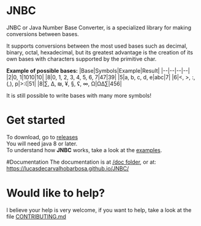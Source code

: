 # JNBC
JNBC or Java Number Base Converter, is a specialized library for making conversions between bases.  

It supports conversions between the most used bases such as decimal, binary, octal, hexadecimal, but its greatest advantage is the creation of its own bases with characters supported by the primitive char.  

__Example of possible bases:__
|Base|Symbols|Example|Result|
|--|--|--|--|
|2|0, 1|1010|10|
|8|0, 1, 2, 3, 4, 5, 6, 7|47|39|
|5|a, b, c, d, e|abc|7|
|6|<, >, :, (,), p|>:(|51|
|8|∑, ∆, ₪, ¥, §, ʢ, ∞, Ω|Ω∆∑|456|

It is still possible to write bases with many more symbols!

# Get started
To download, go to [releases](https://github.com/LucasDeCarvalhoBarbosa/JNBC/releases)  
You will need java 8 or later.  
To understand how __JNBC__ works, take a look at the [examples](https://github.com/LucasDeCarvalhoBarbosa/JNBC/tree/master/src/Number/Base/Converter/Examples).

#Documentation
The documentation is at [/doc folder](https://github.com/LucasDeCarvalhoBarbosa/JNBC/tree/master/docs), or at: <https://lucasdecarvalhobarbosa.github.io/JNBC/>  

# Would like to help?
I believe your help is very welcome, if you want to help, take a look at the file [CONTRIBUTING.md](https://github.com/LucasDeCarvalhoBarbosa/JNBC/blob/master/CONTRIBUTING.md)

